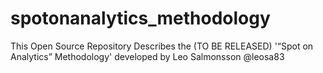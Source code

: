 # spotonanalytics_methodology
This Open Source Repository  Describes the (TO BE RELEASED) '“Spot on Analytics” Methodology' developed by Leo Salmonsson @leosa83
